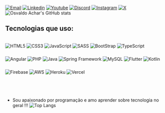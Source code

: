 [![Email](https://img.shields.io/badge/Gmail-D14836?style=for-the-badge&logo=gmail&logoColor=white)](osvaldofaachar@gmail.com)
[![Linkedin](https://img.shields.io/badge/LinkedIn-0077B5?style=for-the-badge&logo=linkedin&logoColor=white)](https://www.linkedin.com/in/osvaldo-achar-3b686a23b/)
[![Youtube](https://img.shields.io/badge/YouTube-FF0000?style=for-the-badge&logo=youtube&logoColor=white)](https://www.youtube.com/channel/UCpdVahIBHY__loOR4TlrNiQ)
[![Discord](https://img.shields.io/badge/Discord-7289DA?style=for-the-badge&logo=discord&logoColor=white)](https://www.youtube.com/channel/UCpdVahIBHY__loOR4TlrNiQ)
[![Instagram](https://img.shields.io/badge/Instagram-E4405F?style=for-the-badge&logo=instagram&logoColor=white)](https://www.instagram.com/osvaldo_achar/)
[![X](https://img.shields.io/badge/X-000?style=for-the-badge&logo=x)](https://twitter.com/big_harden)
![Osvaldo Achar's GitHub stats](https://github-readme-stats.vercel.app/api?username=osvaldofaachar&show_icons=true&theme=tokyonight)

 ## Tecnologias que uso: 
 
 <div style="display: inline_block"> <br>

 <img style="padding-bottom: 5%;" align="center" alt="HTML5" src="https://img.shields.io/badge/HTML5-E34F26?style=for-the-badge&logo=html5&logoColor=white">
 <img style="padding-bottom: 5%;" align="center" alt="CSS3" src="https://img.shields.io/badge/CSS3-1572B6?style=for-the-badge&logo=css3&logoColor=white">
 <img style="padding-bottom: 5%;" align="center" alt="JavaScript" src="https://img.shields.io/badge/JavaScript-F7DF1E?style=for-the-badge&logo=javascript&logoColor=black">
 <img style="padding-bottom: 5%;" align="center" alt="SASS" src="https://img.shields.io/badge/Sass-CC6699?style=for-the-badge&logo=sass&logoColor=white">
 <img style="padding-bottom: 5%;" align="center" alt="BootStrap" src="https://img.shields.io/badge/-boostrap-0D1117?style=for-the-badge&logo=bootstrap&labelColor=0D1117">
 <img style="padding-bottom: 5%;" align="center" alt="TypeScript" src="https://img.shields.io/badge/TypeScript-007ACC?style=for-the-badge&logo=typescript&logoColor=white">
 
  <img style="padding-bottom: 5%;" align="center" alt="Angular" src="https://img.shields.io/badge/Angular-DD0031?style=for-the-badge&logo=angular&logoColor=white">
 <img style="padding-bottom: 5%;" align="center" alt="PHP" src="https://img.shields.io/badge/PHP-777BB4?style=for-the-badge&logo=php&logoColor=white">
 <img style="padding-bottom: 5%;" align="center" alt="Java" src="https://img.shields.io/badge/Java-ED8B00?style=for-the-badge&logo=openjdk&logoColor=white">
 <img style="padding-bottom: 5%;" align="center" alt="Spring Framework" src="https://img.shields.io/badge/spring-%236DB33F.svg?style=for-the-badge&logo=spring&logoColor=white">
 <img style="padding-bottom: 5%;" align="center" alt="MySQL" src="https://img.shields.io/badge/MySQL-00000F?style=for-the-badge&logo=mysql&logoColor=white">
 <img style="padding-bottom: 5%;" align="center" alt="Flutter" src="https://img.shields.io/badge/Flutter-02569B?style=for-the-badge&logo=flutter&logoColor=white">
 <img style="padding-bottom: 5%;" align="center" alt="Kotlin" src="https://img.shields.io/badge/Kotlin-0095D5?&style=for-the-badge&logo=kotlin&logoColor=white">
 <img style="padding-bottom: 5%;" align="center" alt="Firebase" src="https://img.shields.io/badge/Firebase-000?style=for-the-badge&logo=firebase&logoColor=ffca28">
 <img style="padding-bottom: 5%;" align="center" alt="AWS" src="https://img.shields.io/badge/AWS-000.svg?style=for-the-badge&logo=amazon-aws&logoColor=white">
 <img style="padding-bottom: 5%;" align="center" alt="Heroku" src="https://img.shields.io/badge/heroku-%23430098.svg?style=for-the-badge&logo=heroku&logoColor=white">
 <img style="padding-bottom: 5%;" align="center" alt="Vercel" src="https://img.shields.io/badge/vercel-%23000000.svg?style=for-the-badge&logo=vercel&logoColor=white">
 </div><br>
 <br>

 - Sou apaixonado por programação e amo aprender sobre tecnologia no geral !!!
![Top Langs](https://github-readme-stats.vercel.app/api/top-langs/?username=osvaldofaachar&layout=compact)
